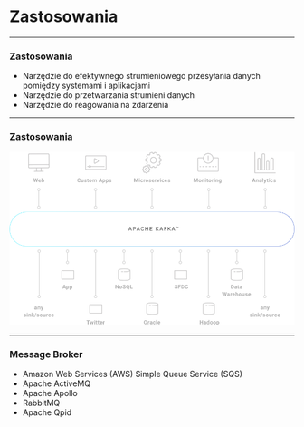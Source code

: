
# Zastosowania

---
### Zastosowania
* Narzędzie do efektywnego strumieniowego przesyłania danych pomiędzy systemami i aplikacjami 
* Narzędzie do przetwarzania strumieni danych
* Narzędzie do reagowania na zdarzenia



---
### Zastosowania
![](assets/img/use-cases/chart-kafka-infrastructure.png)



---
### Message Broker
* Amazon Web Services (AWS) Simple Queue Service (SQS)
* Apache ActiveMQ
* Apache Apollo
* RabbitMQ
* Apache Qpid
